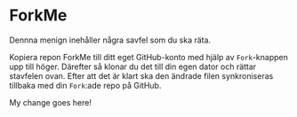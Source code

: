 # ForkMe
Dennna menign inehåller några savfel som du ska räta. 

Kopiera repon ForkMe till ditt eget GitHub-konto med hjälp av `Fork`-knappen upp till höger. Därefter så klonar du det till din egen dator och rättar stavfelen ovan. Efter att det är klart ska den ändrade filen synkroniseras tillbaka med din `Fork`:ade repo på GitHub.

My change goes here!
